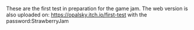 These are the first test in preparation for the game jam.
The web version is also uploaded on: https://opalsky.itch.io/first-test with the password:StrawberryJam

